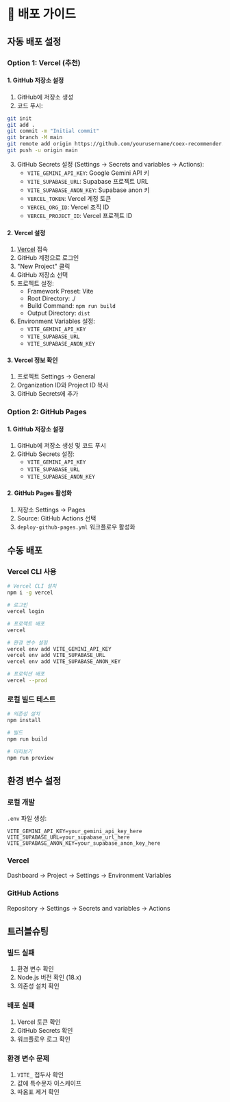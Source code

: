 # 🚀 배포 가이드

## 자동 배포 설정

### Option 1: Vercel (추천)

#### 1. GitHub 저장소 설정
1. GitHub에 저장소 생성
2. 코드 푸시:
```bash
git init
git add .
git commit -m "Initial commit"
git branch -M main
git remote add origin https://github.com/yourusername/coex-recommender.git
git push -u origin main
```

3. GitHub Secrets 설정 (Settings → Secrets and variables → Actions):
   - `VITE_GEMINI_API_KEY`: Google Gemini API 키
   - `VITE_SUPABASE_URL`: Supabase 프로젝트 URL
   - `VITE_SUPABASE_ANON_KEY`: Supabase anon 키
   - `VERCEL_TOKEN`: Vercel 계정 토큰
   - `VERCEL_ORG_ID`: Vercel 조직 ID
   - `VERCEL_PROJECT_ID`: Vercel 프로젝트 ID

#### 2. Vercel 설정
1. [Vercel](https://vercel.com/) 접속
2. GitHub 계정으로 로그인
3. "New Project" 클릭
4. GitHub 저장소 선택
5. 프로젝트 설정:
   - Framework Preset: Vite
   - Root Directory: ./
   - Build Command: `npm run build`
   - Output Directory: `dist`
6. Environment Variables 설정:
   - `VITE_GEMINI_API_KEY`
   - `VITE_SUPABASE_URL`
   - `VITE_SUPABASE_ANON_KEY`

#### 3. Vercel 정보 확인
1. 프로젝트 Settings → General
2. Organization ID와 Project ID 복사
3. GitHub Secrets에 추가

### Option 2: GitHub Pages

#### 1. GitHub 저장소 설정
1. GitHub에 저장소 생성 및 코드 푸시
2. GitHub Secrets 설정:
   - `VITE_GEMINI_API_KEY`
   - `VITE_SUPABASE_URL`
   - `VITE_SUPABASE_ANON_KEY`

#### 2. GitHub Pages 활성화
1. 저장소 Settings → Pages
2. Source: GitHub Actions 선택
3. `deploy-github-pages.yml` 워크플로우 활성화

## 수동 배포

### Vercel CLI 사용
```bash
# Vercel CLI 설치
npm i -g vercel

# 로그인
vercel login

# 프로젝트 배포
vercel

# 환경 변수 설정
vercel env add VITE_GEMINI_API_KEY
vercel env add VITE_SUPABASE_URL
vercel env add VITE_SUPABASE_ANON_KEY

# 프로덕션 배포
vercel --prod
```

### 로컬 빌드 테스트
```bash
# 의존성 설치
npm install

# 빌드
npm run build

# 미리보기
npm run preview
```

## 환경 변수 설정

### 로컬 개발
`.env` 파일 생성:
```
VITE_GEMINI_API_KEY=your_gemini_api_key_here
VITE_SUPABASE_URL=your_supabase_url_here
VITE_SUPABASE_ANON_KEY=your_supabase_anon_key_here
```

### Vercel
Dashboard → Project → Settings → Environment Variables

### GitHub Actions
Repository → Settings → Secrets and variables → Actions

## 트러블슈팅

### 빌드 실패
1. 환경 변수 확인
2. Node.js 버전 확인 (18.x)
3. 의존성 설치 확인

### 배포 실패
1. Vercel 토큰 확인
2. GitHub Secrets 확인
3. 워크플로우 로그 확인

### 환경 변수 문제
1. `VITE_` 접두사 확인
2. 값에 특수문자 이스케이프
3. 따옴표 제거 확인
